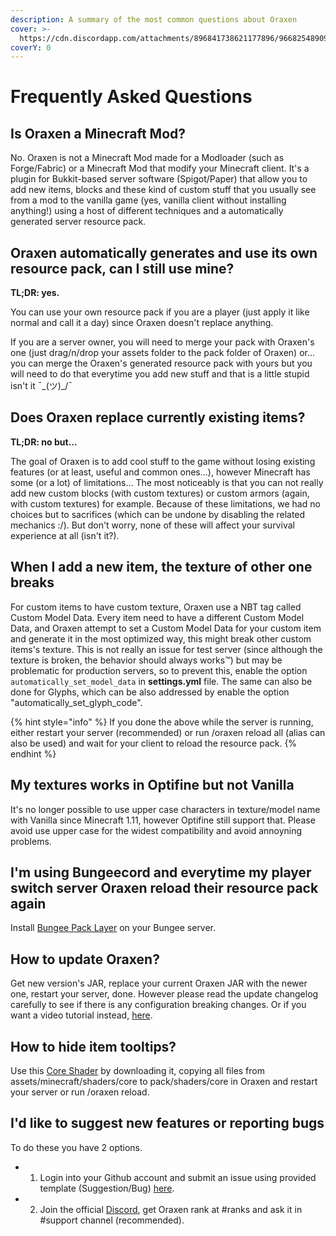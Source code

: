 ```yaml
---
description: A summary of the most common questions about Oraxen
cover: >-
  https://cdn.discordapp.com/attachments/896841738621177896/966825489098489856/unknown.png
coverY: 0
---
```


# Frequently Asked Questions

## Is Oraxen a Minecraft Mod?
No. Oraxen is not a Minecraft Mod made for a Modloader (such as Forge/Fabric) or a Minecraft Mod that modify your Minecraft client. It's a plugin for Bukkit-based server software (Spigot/Paper) that allow you to add new items, blocks and these kind of custom stuff that you usually see from a mod to the vanilla game (yes, vanilla client without installing anything!) using a host of different techniques and a automatically generated server resource pack.

## Oraxen automatically generates and use its own resource pack, can I still use mine?
**TL;DR: yes.**

You can use your own resource pack if you are a player (just apply it like normal and call it a day) since Oraxen doesn't replace anything.

If you are a server owner, you will need to merge your pack with Oraxen's one (just drag/n/drop your assets folder to the pack folder of Oraxen) or... you can merge the Oraxen's generated resource pack with yours but you will need to do that everytime you add new stuff and that is a little stupid isn't it ¯\_(ツ)_/¯

## Does Oraxen replace currently existing items?
**TL;DR: no but...**

The goal of Oraxen is to add cool stuff to the game without losing existing features (or at least, useful and common ones...), however Minecraft has some (or a lot) of limitations... The most noticeably is that you can not really add new custom blocks (with custom textures) or custom armors (again, with custom textures) for example. Because of these limitations, we had no choices but to sacrifices (which can be undone by disabling the related mechanics :/). But don't worry, none of these will affect your survival experience at all (isn't it?).

## When I add a new item, the texture of other one breaks
For custom items to have custom texture, Oraxen use a NBT tag called Custom Model Data. Every item need to have a different Custom Model Data, and Oraxen attempt to set a Custom Model Data for your custom item and generate it in the most optimized way, this might break other custom items's texture. This is not really an issue for test server (since although the texture is broken, the behavior should always works™) but may be problematic for production servers, so to prevent this, enable the option `automatically_set_model_data` in **settings.yml** file. The same can also be done for Glyphs, which can be also addressed by enable the option "automatically_set_glyph_code".

{% hint style="info" %}
If you done the above while the server is running, either restart your server (recommended) or run /oraxen reload all (alias can also be used) and wait for your client to reload the resource pack.
{% endhint %}

## My textures works in Optifine but not Vanilla
It's no longer possible to use upper case characters in texture/model name with Vanilla since Minecraft 1.11, however Optifine still support that. Please avoid use upper case for the widest compatibility and avoid annoyning problems.

## I'm using Bungeecord and everytime my player switch server Oraxen reload their resource pack again
Install [Bungee Pack Layer](https://www.spigotmc.org/resources/%E2%9C%82%EF%B8%8F-bungee-pack-layer-optimize-resource-pack-sending.94978/) on your Bungee server.

## How to update Oraxen?
Get new version's JAR, replace your current Oraxen JAR with the newer one, restart your server, done. However please read the update changelog carefully to see if there is any configuration breaking changes.
Or if you want a video tutorial instead, [here](https://youtu.be/LkansZwVaPY).

## How to hide item tooltips?

Use this [Core Shader](https://github.com/lolgeny/item-tooltip-remover) by downloading it, copying all files from assets/minecraft/shaders/core to pack/shaders/core in Oraxen and restart your server or run /oraxen reload.

## I'd like to suggest new features or reporting bugs
To do these you have 2 options.
* 1. Login into your Github account and submit an issue using provided template (Suggestion/Bug) [here](git.io/oraxen).
* 2. Join the official [Discord](https://discord.gg/4Qk5kBT9UX), get Oraxen rank at #ranks and ask it in #support channel (recommended).
